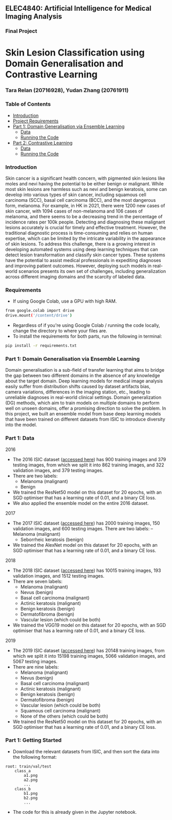## ELEC4840: Artificial Intelligence for Medical Imaging Analysis
### Final Project
# Skin Lesion Classification using Domain Generalisation and Contrastive Learning
### Tara Relan (20716928), Yudan Zhang (20761911)

### Table of Contents
- [Introduction](#introduction)
- [Project Requirements](#requirements)
- [Part 1: Domain Generalisation via Ensemble Learning](#part-1-domain-generalisation-via-ensemble-learning)
  - [Data](#part-1-data)
  - [Running the Code](#part-1-getting-started)
- [Part 2: Contrastive Learning](#part-2-contrastive-learning)
  - [Data](#part-2-data)
  - [Running the Code](#part-2-getting-started)

### Introduction
Skin cancer is a significant health concern, with pigmented skin lesions like moles and nevi having the potential to be either benign or malignant. While most skin lesions are harmless such as nevi and benign keratosis, some can develop into various types of skin cancer, including squamous cell carcinoma (SCC), basal cell carcinoma (BCC), and the most dangerous form, melanoma. For example, in HK in 2021, there were 1200 new cases of skin cancer, with 1094 cases of non-melanoma and 106 cases of melanoma, and there seems to be a decreasing trend in the percentage of incidence rates per 100k people. Detecting and diagnosing these malignant lesions accurately is crucial for timely and effective treatment. However, the traditional diagnostic process is time-consuming and relies on human expertise, which can be limited by the intricate variability in the appearance of skin lesions. To address this challenge, there is a growing interest in developing automated systems using deep learning techniques that can detect lesion transformation and classify skin cancer types. These systems have the potential to assist medical professionals in expediting diagnoses and improving patient outcomes. However, deploying such models in real-world scenarios presents its own set of challenges, including generalization across different imaging domains and the scarcity of labeled data.

### Requirements
* If using Google Colab, use a GPU with high RAM.
```sh
from google.colab import drive
drive.mount('/content/drive')
```
* Regardless of if you're using Google Colab / running the code locally, change the directory to where your files are.
* To install the requirements for both parts, run the following in terminal:
```sh
pip install -r requirements.txt
```

### Part 1: Domain Generalisation via Ensemble Learning
Domain generalisation is a sub-field of transfer learning that aims to bridge the gap between two different domains in the absence of any knowledge about the target domain. Deep learning models for medical image analysis easily suffer from distribution shifts caused by dataset artifacts bias, camera variations, differences in the imaging station, etc., leading to unreliable diagnoses in real-world clinical settings. Domain generalization (DG) methods, which aim to train models on multiple domains to perform well on unseen domains, offer a promising direction to solve the problem. In this project, we built an ensemble model from base deep learning models that have been trained on different datasets from ISIC to introduce diversity into the model.

### Part 1: Data
2016
- The 2016 ISIC dataset ([accessed here][1]) has 900 training images and 379 testing images, from which we split it into 862 training images, and 322 validation images, and 379 testing images.
- There are two labels:
  - Melanoma (malignant)
  - Benign
- We trained the ResNet50 model on this dataset for 20 epochs, with an SGD optimiser that has a learning rate of 0.01, and a binary CE loss.
- We also applied the ensemble model on the entire 2016 dataset.

2017
- The 2017 ISIC dataset ([accessed here][2]) has 2000 training images, 150 validation images, and 600 testing images. There are two labels:
  – Melanoma (malignant)
  - Seborrheic keratosis (benign)
- We trained the AlexNet model on this dataset for 20 epochs, with an SGD optimiser that has a learning rate of 0.01, and a binary CE loss.

2018
- The 2018 ISIC dataset ([accessed here][3]) has 10015 training images, 193 validation images, and 1512 testing images.
- There are seven labels:
  - Melanoma (malignant)
  - Nevus (benign)
  - Basal cell carcinoma (malignant)
  - Actinic keratosis (malignant)
  - Benign keratosis (benign)
  - Dermatofibroma (benign)
  - Vascular lesion (which could be both)
- We trained the VGG19 model on this dataset for 20 epochs, with an SGD optimiser that has a learning rate of 0.01, and a binary CE loss.

2019
- The 2019 ISIC dataset ([accessed here][4]) has 20148 training images, from which we split it into 15198 training images, 5066 validation images, and 5067 testing images.
- There are nine labels:
  - Melanoma (malignant)
  - Nevus (benign)
  - Basal cell carcinoma (malignant)
  - Actinic keratosis (malignant)
  - Benign keratosis (benign)
  - Dermatofibroma (benign)
  - Vascular lesion (which could be both)
  - Squamous cell carcinoma (malignant)
  - None of the others (which could be both)
- We trained the ResNet50 model on this dataset for 20 epochs, with an SGD optimiser that has a learning rate of 0.01, and a binary CE loss.

### Part 1: Getting Started
- Download the relevant datasets from ISIC, and then sort the data into the following format:
```
root: train/val/test
    class_a
        a1.png
        a2.png
        ...
    class_b
        b1.png
        b2.png
        ...
```
- The code for this is already given in the Jupyter notebook.

[1]: https://challenge.isic-archive.com/landing/2016/
[2]: https://challenge.isic-archive.com/landing/2017/
[3]: https://challenge.isic-archive.com/landing/2018/
[4]: https://challenge.isic-archive.com/landing/2019/
